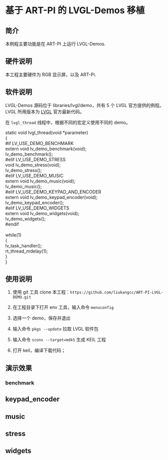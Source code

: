 # 基于 ART-PI 的 LVGL-Demos 移植

## 简介

本例程主要功能是在 ART-PI 上运行 LVGL-Demos.

## 硬件说明

本工程主要硬件为 RGB 显示屏，以及 ART-Pi.

## 软件说明

LVGL-Demos 源码位于 libraries/lvgl/demo，共有 5 个 LVGL 官方提供的例程。LVGL 所用版本为 [LVGL](https://github.com/lvgl/lvgl.git) 官方最新代码。

在 `lvgl_thread` 线程中，根据不同的宏定义使用不同的 demo。

static void lvgl_thread(void *parameter)  
{  
#if LV_USE_DEMO_BENCHMARK  
 extern void lv_demo_benchmark(void);  
 lv_demo_benchmark();  
#elif LV_USE_DEMO_STRESS  
 void lv_demo_stress(void);  
 lv_demo_stress();  
#elif LV_USE_DEMO_MUSIC  
 extern void lv_demo_music(void);  
 lv_demo_music();  
#elif LV_USE_DEMO_KEYPAD_AND_ENCODER  
 extern void lv_demo_keypad_encoder(void);  
 lv_demo_keypad_encoder();  
#elif LV_USE_DEMO_WIDGETS  
 extern void lv_demo_widgets(void);  
 lv_demo_widgets();  
#endif  
​  
 while(1)  
 {  
 lv_task_handler();  
 rt_thread_mdelay(1);  
 }  
}

## 使用说明

1. 使用 git 工具 clone 本工程：`https://github.com/liukangcc/ART-PI-LVGL-DEMO.git`

2. 在工程目录下打开 env 工具，输入命令 `menuconfig`

3. 选择一个 demo，保存并退出

4. 输入命令 `pkgs --update` 拉取 LVGL 软件包

5. 输入命令 `scons --target=mdk5` 生成 KEIL 工程

6. 打开 keil，编译下载代码；

## 演示效果

### benchmark

## keypad_encoder

## music

## stress

## widgets


